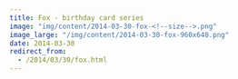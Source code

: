```yaml
---
title: Fox - birthday card series
image: "img/content/2014-03-30-fox-<!--size-->.png"
image_large: "/img/content/2014-03-30-fox-960x640.png"
date: 2014-03-30
redirect_from:
  - /2014/03/30/fox.html
---
```

